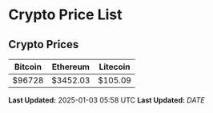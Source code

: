 # Crypto Price List

## Crypto Prices
| Bitcoin | Ethereum | Litecoin |
| ------- | -------- | -------- |
| $96728 | $3452.03 | $105.09 |
**Last Updated:** 2025-01-03 05:58 UTC
**Last Updated:** $DATE$
